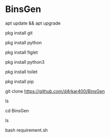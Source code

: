 # BinsGen
apt update && apt upgrade

pkg install git

pkg install python

pkg install figlet

pkg install python3

pkg install toilet

pkg install pip
    
git clone https://github.com/d4rkar400/BinsGen

ls

cd BinsGen

ls

bash requirement.sh
